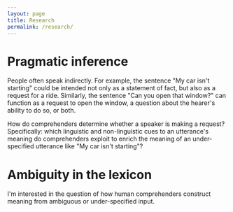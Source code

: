 ```yaml
---
layout: page
title: Research
permalink: /research/
---
```


# Pragmatic inference

People often speak indirectly. For example, the sentence "My car isn't starting" could be intended not only as a statement of fact, but also as a request for a ride. Similarly, the sentence "Can you open that window?" can function as a request to open the window, a question about the hearer's ability to do so, or both. 

How do comprehenders determine whether a speaker is making a request? Specifically: which linguistic and non-linguistic cues to an utterance's meaning do comprehenders exploit to enrich the meaning of an under-specified utterance like "My car isn't starting"? 



# Ambiguity in the lexicon

I'm interested in the question of how human comprehenders construct meaning from ambiguous or under-specified input. 